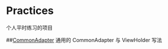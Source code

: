 # Practices
个人平时练习的项目

##[CommonAdapter](https://github.com/Zhai-Wang/Practices/tree/master/commonviewholder)
通用的 CommonAdapter 与 ViewHolder 写法 
